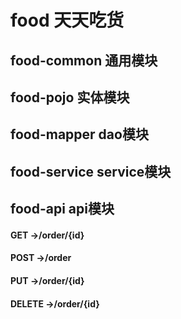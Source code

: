 # food 天天吃货
## food-common 通用模块
## food-pojo 实体模块
## food-mapper dao模块
## food-service service模块
## food-api api模块

#### GET  ->/order/{id}
#### POST ->/order
#### PUT ->/order/{id}
#### DELETE ->/order/{id}